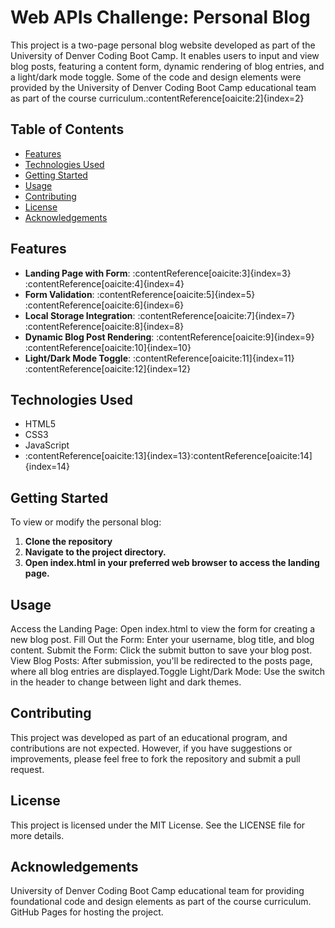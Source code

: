 # Web APIs Challenge: Personal Blog

This project is a two-page personal blog website developed as part of the University of Denver Coding Boot Camp. It enables users to input and view blog posts, featuring a content form, dynamic rendering of blog entries, and a light/dark mode toggle. Some of the code and design elements were provided by the University of Denver Coding Boot Camp educational team as part of the course curriculum.&#8203;:contentReference[oaicite:2]{index=2}

## Table of Contents

- [Features](#features)
- [Technologies Used](#technologies-used)
- [Getting Started](#getting-started)
- [Usage](#usage)
- [Contributing](#contributing)
- [License](#license)
- [Acknowledgements](#acknowledgements)

## Features

- **Landing Page with Form**: :contentReference[oaicite:3]{index=3}&#8203;:contentReference[oaicite:4]{index=4}
- **Form Validation**: :contentReference[oaicite:5]{index=5}&#8203;:contentReference[oaicite:6]{index=6}
- **Local Storage Integration**: :contentReference[oaicite:7]{index=7}&#8203;:contentReference[oaicite:8]{index=8}
- **Dynamic Blog Post Rendering**: :contentReference[oaicite:9]{index=9}&#8203;:contentReference[oaicite:10]{index=10}
- **Light/Dark Mode Toggle**: :contentReference[oaicite:11]{index=11}&#8203;:contentReference[oaicite:12]{index=12}

## Technologies Used

- HTML5
- CSS3
- JavaScript
- :contentReference[oaicite:13]{index=13}&#8203;:contentReference[oaicite:14]{index=14}

## Getting Started

To view or modify the personal blog:

1. **Clone the repository**
2. **Navigate to the project directory.**
3. **Open index.html in your preferred web browser to access the landing page.**

## Usage
Access the Landing Page: Open index.html to view the form for creating a new blog post.​
Fill Out the Form: Enter your username, blog title, and blog content.​
Submit the Form: Click the submit button to save your blog post.​
View Blog Posts: After submission, you'll be redirected to the posts page, where all blog entries are displayed.​
Toggle Light/Dark Mode: Use the switch in the header to change between light and dark themes.​

## Contributing
This project was developed as part of an educational program, and contributions are not expected. However, if you have suggestions or improvements, please feel free to fork the repository and submit a pull request.​

## License
This project is licensed under the MIT License. See the LICENSE file for more details.​

## Acknowledgements
University of Denver Coding Boot Camp educational team for providing foundational code and design elements as part of the course curriculum.​
GitHub Pages for hosting the project.
